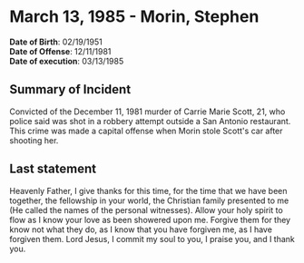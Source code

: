 # March 13, 1985 - Morin, Stephen

**Date of Birth**: 02/19/1951<br/>
**Date of Offense**: 12/11/1981<br/>
**Date of execution**: 03/13/1985<br/>

## Summary of Incident
Convicted of the December 11, 1981 murder of Carrie Marie Scott, 21, who police said was shot in a robbery attempt outside a San Antonio restaurant. This crime was made a capital offense when Morin stole Scott's car after shooting her.

## Last statement
Heavenly Father, I give thanks for this time, for the time that we have been together, the fellowship in your world, the Christian family presented to me (He called the names of the personal witnesses). Allow your holy spirit to flow as I know your love as been showered upon me. Forgive them for they know not what they do, as I know that you have forgiven me, as I have forgiven them. Lord Jesus, I commit my soul to you, I praise you, and I thank you.